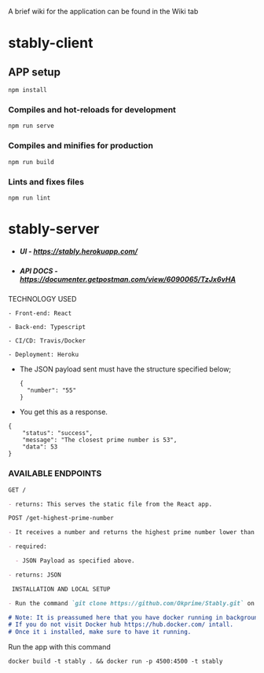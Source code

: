 A brief wiki for the application can be found in the Wiki tab

# stably-client

## APP setup
```
npm install
```

### Compiles and hot-reloads for development
```
npm run serve
```

### Compiles and minifies for production
```
npm run build
```

### Lints and fixes files
```
npm run lint
```

# stably-server

- ##### UI - https://stably.herokuapp.com/

- ##### API DOCS - https://documenter.getpostman.com/view/6090065/TzJx6vHA

TECHNOLOGY USED
```
- Front-end: React

- Back-end: Typescript

- CI/CD: Travis/Docker

- Deployment: Heroku

```

- The JSON payload sent must have the structure specified below;

  ```
  {
    "number": "55"
  }
  ```

- You get this as a response.

```
{
    "status": "success",
    "message": "The closest prime number is 53",
    "data": 53
}
```

### AVAILABLE ENDPOINTS

```markdown
GET / 

- returns: This serves the static file from the React app.
```

```markdown
POST /get-highest-prime-number

- It receives a number and returns the highest prime number lower than the input number 

- required:

  - JSON Payload as specified above.

- returns: JSON
```

```markdown
 INSTALLATION AND LOCAL SETUP

- Run the command `git clone https://github.com/Okprime/Stably.git` on your terminal to clone this repo to your current directory.

# Note: It is preassumed here that you have docker running in background. 
# If you do not visit Docker hub https://hub.docker.com/ intall.
# Once it i installed, make sure to have it running.

```
Run the app with this command
```
docker build -t stably . && docker run -p 4500:4500 -t stably

```
